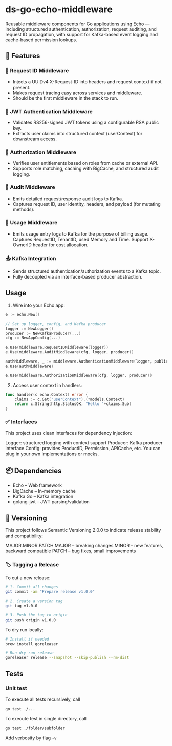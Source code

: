 # ds-go-echo-middleware

Reusable middleware components for Go applications using Echo — including structured authentication, authorization, request auditing, and request ID propagation, with support for Kafka-based event logging and cache-based permission lookups.

## 🚀 Features

### 🧠 Request ID Middleware

- Injects a UUIDv4 X-Request-ID into headers and request context if not present.
- Makes request tracing easy across services and middleware. 
- Should be the first middleware in the stack to run.

### 🔑 JWT Authentication Middleware

- Validates RS256-signed JWT tokens using a configurable RSA public key.
- Extracts user claims into structured context (userContext) for downstream access.

### 🔐 Authorization Middleware

- Verifies user entitlements based on roles from cache or external API.
- Supports role matching, caching with BigCache, and structured audit logging.

### 🧾 Audit Middleware

- Emits detailed request/response audit logs to Kafka.
- Captures request ID, user identity, headers, and payload (for mutating methods).

### 🧾 Usage Middleware

- Emits usage entry logs to Kafka for the purpose of billing usage. Captures RequestID, TenantID, used Memory and Time. Support X-OwnerID header for cost allocation.

### 📤 Kafka Integration

- Sends structured authentication/authorization events to a Kafka topic.
- Fully decoupled via an interface-based producer abstraction.

## Usage

1. Wire into your Echo app:

```go
e := echo.New()

// Set up logger, config, and Kafka producer
logger := NewLogger()
producer := NewKafkaProducer(...)
cfg := NewAppConfig(...)

e.Use(middleware.RequestIDMiddleware(logger))
e.Use(middleware.AuditMiddleware(cfg, logger, producer))

authMiddleware, _ := middleware.AuthenticationMiddleware(logger, publicKeyPEM, producer)
e.Use(authMiddleware)

e.Use(middleware.AuthorizationMiddleware(cfg, logger, producer))
```

2. Access user context in handlers:

```go
func handler(c echo.Context) error {
    claims := c.Get("userContext").(*models.Context)
    return c.String(http.StatusOK, "Hello "+claims.Sub)
}
```

### ✅ Interfaces

This project uses clean interfaces for dependency injection:

Logger: structured logging with context support
Producer: Kafka producer interface
Config: provides ProductID, Permission, APICache, etc.
You can plug in your own implementations or mocks.

## 📦 Dependencies

- Echo – Web framework
- BigCache – In-memory cache
- Kafka Go – Kafka integration
- golang-jwt – JWT parsing/validation

## 📌 Versioning

This project follows Semantic Versioning 2.0.0 to indicate release stability and compatibility:

MAJOR.MINOR.PATCH
MAJOR – breaking changes
MINOR – new features, backward compatible
PATCH – bug fixes, small improvements

### 🏷️ Tagging a Release

To cut a new release:

```bash
# 1. Commit all changes
git commit -am "Prepare release v1.0.0"

# 2. Create a version tag
git tag v1.0.0

# 3. Push the tag to origin
git push origin v1.0.0
```

To dry run locally:

```bash
# Install if needed
brew install goreleaser

# Run dry-run release
goreleaser release --snapshot --skip-publish --rm-dist

```

## Tests

### Unit test

To execute all tests recursively, call

```bash
go test ./... 
```


To execute test in single directory, call

```bash
go test ./folder/subfolder
```

Add verbosity by flag `-v`
